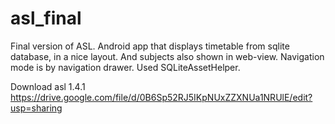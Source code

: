 asl_final
=========

Final version of ASL. Android app that displays timetable from sqlite database, in a nice layout. And subjects also shown in web-view. Navigation mode is by navigation drawer. Used SQLiteAssetHelper.

Download asl 1.4.1 https://drive.google.com/file/d/0B6Sp52RJ5IKpNUxZZXNUa1NRUlE/edit?usp=sharing


